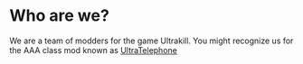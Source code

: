 # Who are we?

We are a team of modders for the game Ultrakill. You might recognize us for the AAA class mod known as [UltraTelephone](https://thunderstore.io/c/ultrakill/p/CultOfJakito/UltraTelephone/)
